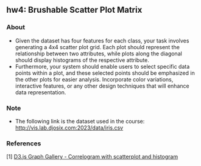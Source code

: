 ## hw4: Brushable Scatter Plot Matrix

### About
* Given the dataset has four features for each class, your task involves generating a 4x4 scatter plot grid. Each plot should represent the relationship between two attributes, while plots along the diagonal should display histograms of the respective attribute. 
* Furthermore, your system should enable users to select specific data points within a plot, and these selected points should be emphasized in the other plots for easier analysis. Incorporate color variations, interactive features, or any other design techniques that will enhance data representation.

### Note
* The following link is the dataset used in the course: http://vis.lab.djosix.com:2023/data/iris.csv

### References
[1] [D3.js Graph Gallery - Correlogram with scatterplot and histogram](https://d3-graph-gallery.com/correlogram.html)